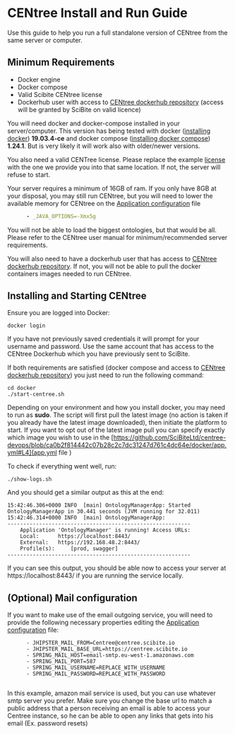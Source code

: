 # CENtree Install and Run Guide
Use this guide to help you  run a full standalone version of CENtree from the same
server or computer.

## Minimum Requirements

* Docker engine
* Docker compose
* Valid Scibite CENtree license
* Dockerhub user with access to [CENtree dockerhub repository] (access will be granted by SciBite on valid licence)

You will need docker and docker-compose installed in your server/computer. This version has being
tested with docker ([installing docker]) **19.03.4-ce** 
and docker compose ([installing docker compose]) **1.24.1**. But is very likely it will work 
also with older/newer versions.

You also need a valid CENTree license. Please replace the example [license](docker/data/license/centree_licence.xml)
with the one we provide you into that same location. If not, the server will refuse to start.

Your server requires a minimum of 16GB of ram. If you only have 8GB at your disposal, you may
still run CENtree, but you will need to lower the available memory for CENtree on the 
[Application configuration] file

```yaml
      - _JAVA_OPTIONS=-Xmx5g
```

You will not be able to load the biggest ontologies, but that would be all. Please refer to the CENtree user manual for minimum/recommended server requirements.

You will also need to have a dockerhub user that has access to 
[CENtree dockerhub repository]. If not, you will not be able to pull the docker containers 
images needed to run CENtree.

## Installing and Starting CENtree

Ensure you are logged into Docker:

```
docker login
```

If you have not previously saved credentials it will prompt for your username and password. Use the same account that has access to the CENtree Dockerhub which you have previously sent to SciBite.

If both requirements are satisfied (docker compose and access to 
[CENtree dockerhub repository]) you just need to run the following command: 

```
cd docker
./start-centree.sh
```

Depending on your environment and how you install docker, you may need to run as **sudo**. The script will first pull the latest image (no action is taken if you already have the latest image downloaded), then initiate the platform to start. If you want to opt out of the latest image pull you can specify exactly which image you wish to use in the [https://github.com/SciBiteLtd/centree-devops/blob/ca0b2f814442c07b28c2c7dc31247d761c4dc64e/docker/app.yml#L4](app.yml file )

To check if everything went well, run:

```
./show-logs.sh
```

And you should get a similar output as this at the end:

```
15:42:46.306+0000 INFO  [main] OntologyManagerApp: Started OntologyManagerApp in 30.441 seconds (JVM running for 32.011)
15:42:46.314+0000 INFO  [main] OntologyManagerApp: 
----------------------------------------------------------
	Application 'OntologyManager' is running! Access URLs:
	Local: 		https://localhost:8443/
	External: 	https://192.168.48.2:8443/
	Profile(s): 	[prod, swagger]
----------------------------------------------------------

```

If you can see this output, you should be able now to access your server at https://localhost:8443/ 
if you are running the service locally.

## (Optional) Mail configuration
If you want to make use of the email outgoing service, you will need to provide the following necessary properties editing
the [Application configuration] file:

```
      - JHIPSTER_MAIL_FROM=Centree@centree.scibite.io 
      - JHIPSTER_MAIL_BASE_URL=https://centree.scibite.io
      - SPRING_MAIL_HOST=email-smtp.eu-west-1.amazonaws.com
      - SPRING_MAIL_PORT=587
      - SPRING_MAIL_USERNAME=REPLACE_WITH_USERNAME
      - SPRING_MAIL_PASSWORD=REPLACE_WITH_PASSWORD
      
```
In this example, amazon mail service is used, but you can use whatever smtp server you prefer.
Make sure you change the base url to match a public address that a person receiving an email is able to access your Centree
instance, so he can be able to open any links that gets into his email (Ex. password resets)


[installing docker]: https://docs.docker.com/install/
[installing docker compose]: https://docs.docker.com/compose/install/
[CENtree dockerhub repository]: https://hub.docker.com/repository/docker/scibite/omp
[Application configuration]: docker/app.yml
